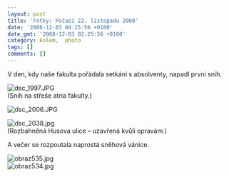 ```yaml
---
layout: post
title: 'Fotky: Počasí 22. listopadu 2008'
date: '2008-12-03 04:25:56 +0100'
date_gmt: '2008-12-03 02:25:56 +0100'
category: kolem,  photo
tags: []
comments: []
---
```

<p>V den, kdy naše fakulta pořádala setkání s absolventy, napadl první sníh. </p>
<p><img src='%base_url%/assets/wp-uploads/2008/12/dsc_1997.JPG' alt='dsc_1997.JPG' /><br />
(Sníh na střeše atria fakulty.)</p>
<p><img src='%base_url%/assets/wp-uploads/2008/12/dsc_2006.JPG' alt='dsc_2006.JPG' /></p>
<p><img src='%base_url%/assets/wp-uploads/2008/12/dsc_2038.jpg' alt='dsc_2038.jpg' /><br />
(Rozbahněná Husova ulice – uzavřená kvůli opravám.)</p>
<p>A večer se rozpoutala naprostá sněhová vánice.</p>
<p><img src='%base_url%/assets/wp-uploads/2008/12/obraz535.jpg' alt='obraz535.jpg' /><br />
<img src='%base_url%/assets/wp-uploads/2008/12/obraz534.jpg' alt='obraz534.jpg' /></p>

